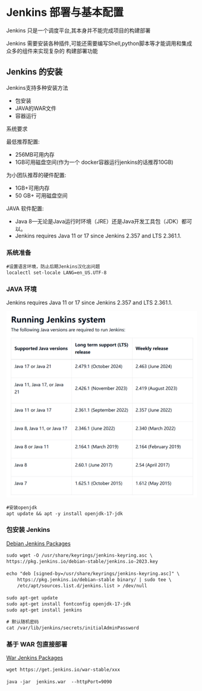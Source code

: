 # Jenkins 部署与基本配置

Jenkins 只是一个调度平台,其本身并不能完成项目的构建部署 

Jenkins 需要安装各种插件,可能还需要编写Shell,python脚本等才能调用和集成众多的组件来实现复杂的 构建部署功能

## Jenkins 的安装

Jenkins支持多种安装方法 

*   包安装 
*   JAVA的WAR文件  
*   容器运行

系统要求 

最低推荐配置: 

*   256MB可用内存 
*   1GB可用磁盘空间(作为一个 docker容器运行jenkins的话推荐10GB)

为小团队推荐的硬件配置: 

*   1GB+可用内存 
*   50 GB+ 可用磁盘空间 

JAVA 软件配置: 

*   Java 8—无论是Java运行时环境（JRE）还是Java开发工具包（JDK）都可以。
*    Jenkins requires Java 11 or 17 since Jenkins 2.357 and LTS 2.361.1. 

### 系统准备

```shell
#设置语言环境，防止后期Jenkins汉化出问题
localectl set-locale LANG=en_US.UTF-8
```

###  JAVA 环境

 Jenkins requires Java 11 or 17 since Jenkins 2.357 and LTS 2.361.1. 

![image-20250224111708944](pic/image-20250224111708944.png)

```shell
#安装openjdk
apt update && apt -y install openjdk-17-jdk
```

### 包安装 Jenkins

[Debian Jenkins Packages](https://pkg.jenkins.io/debian-stable/)

```
sudo wget -O /usr/share/keyrings/jenkins-keyring.asc \
https://pkg.jenkins.io/debian-stable/jenkins.io-2023.key

echo "deb [signed-by=/usr/share/keyrings/jenkins-keyring.asc]" \
    https://pkg.jenkins.io/debian-stable binary/ | sudo tee \
    /etc/apt/sources.list.d/jenkins.list > /dev/null
    
sudo apt-get update
sudo apt-get install fontconfig openjdk-17-jdk
sudo apt-get install jenkins
```

```shell
# 默认随机密码
cat /var/lib/jenkins/secrets/initialAdminPassword
```

### 基于 WAR 包直接部署

[War Jenkins Packages](https://get.jenkins.io/war-stable/)

```shell
wget https://get.jenkins.io/war-stable/xxx

java -jar  jenkins.war  --httpPort=9090
```

 